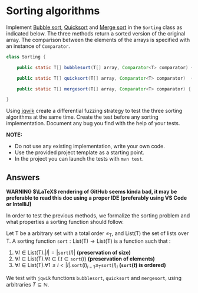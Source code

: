 # Sorting algorithms

Implement [Bubble sort](https://en.wikipedia.org/wiki/Bubble_sort), [Quicksort](https://en.wikipedia.org/wiki/Quicksort) and [Merge sort](https://en.wikipedia.org/wiki/Merge_sort) in the `Sorting` class as indicated below. The three methods return a sorted version of the original array. The comparison between the elements of the arrays is specified with an instance of `Comparator`.

```java
class Sorting {

    public static T[] bubblesort(T[] array, Comparator<T> comparator) { ... }

    public static T[] quicksort(T[] array, Comparator<T> comparator)  { ... }

    public static T[] mergesort(T[] array, Comparator<T> comparator) { ... }

}
```

Using [jqwik](https://jqwik.net/) create a differential fuzzing strategy to test the three sorting algorithms at the same time. Create the test before any sorting implementation. Document any bug you find with the help of your tests.


**NOTE:** 
- Do not use any existing implementation, write your own code. 
- Use the provided project template as a starting point.
- In the project you can launch the tests with `mvn test`.

## Answers

**WARNING $\LaTeX$ rendering of GitHub seems kinda bad, it may be preferable to read this doc using a proper IDE (preferably using VS Code or IntelliJ)**

In order to test the previous methods, we formalize the sorting problem and what properties a sorting function should follow.

Let $\text{T}$ be a arbitrary set with a total order $\leq_{\text{T}}$, and $\text{List(T)}$ the set of lists over $\text{T}$. A sorting function $\texttt{sort} : \text{List(T)} \to \text{List(T)}$ is a function such that :

1. $\forall l \in \text{List(T)}. |l| = |\texttt{sort}(l)|$ **(preservation of size)**
2. $\forall l \in \text{List(T)}. \forall t \in l. t \in \texttt{sort}(t)$ **(preservation of elements)**
3. $\forall l \in \text{List(T)}. \forall 1 \leq i \lt |l|. \texttt{sort}(l)_{i - 1} \leq_{\text{T}} \texttt{sort}(l)_i$ **($\texttt{sort}(t)$ is ordered)**

We test with `jqwik` functions `bubblesort`, `quicksort` and `mergesort`, using arbitraries $T \subseteq \mathbb{N}$.
